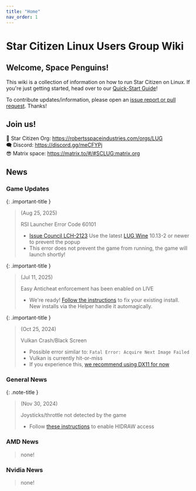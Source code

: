 ```yaml
---
title: "Home"
nav_order: 1
---
```


<h1>Star Citizen Linux Users Group Wiki</h1>

<h2>Welcome, Space Penguins!</h2>

This wiki is a collection of information on how to run Star Citizen on Linux. If you're just getting started, head over to our [Quick-Start Guide](Quick-Start-Guide)!

To contribute updates/information, please open an [issue report or pull request](https://github.com/starcitizen-lug/knowledge-base). Thanks!

## Join us!

🐧 Star Citizen Org: <a href="https://robertsspaceindustries.com/orgs/LUG">https://robertsspaceindustries.com/orgs/LUG</a>  
🗨 Discord: <a href="https://discord.gg/meCFYPj">https://discord.gg/meCFYPj</a>  
😎 Matrix space: <a href="https://matrix.to/#/#SCLUG:matrix.org">https://matrix.to/#/#SCLUG:matrix.org</a>  

## News

### Game Updates

{: .important-title }
> (Aug 25, 2025)
>
> RSI Launcher Error Code 60101
>
> - [Issue Council LCH-2123](https://issue-council.robertsspaceindustries.com/projects/LAUNCHER/issues/LCH-2123) Use the latest [LUG Wine](Tips-and-Tricks#recommended-runners) 10.13-2 or newer to prevent the popup
> - This error does not prevent the game from running, the game will launch shortly!

{: .important-title }
> (Jul 11, 2025)
>
> Easy Anticheat enforcement has been enabled on LIVE
>
> - We're ready! [Follow the instructions](Troubleshooting/easy-anti-cheat) to fix your existing install. New installs via the Helper handle it automagically.

{: .important-title }
> (Oct 25, 2024)
>
> Vulkan Crash/Black Screen
> 
> - Possible error similar to: `Fatal Error: Acquire Next Image Failed`
> - Vulkan is currently hit-or-miss
> - If you experience this, [we recommend using DX11 for now](Troubleshooting/crashes#crash-or-black-screen-while-using-vulkan-beta-renderer)


### General News

{: .note-title }
> (Nov 30, 2024)
>
> Joysticks/throttle not detected by the game
>
> - Follow [these instructions](Sticks,-Throttles,-&-Pedals#some-of-your-joysticks-disappear--arent-recognized-in-the-game) to enable HIDRAW access

### AMD News

> none!


### Nvidia News

> none!
